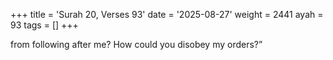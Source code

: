 +++
title = 'Surah 20, Verses 93'
date = '2025-08-27'
weight = 2441
ayah = 93
tags = []
+++

from following after me? How could you disobey my orders?”
